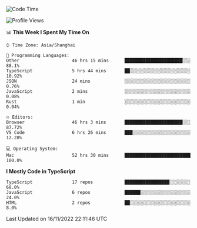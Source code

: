 <!--START_SECTION:waka-->
![Code Time](http://img.shields.io/badge/Code%20Time-3%2C210%20hrs%2027%20mins-blue)

![Profile Views](http://img.shields.io/badge/Profile%20Views-0-blue)

📊 **This Week I Spent My Time On** 

```text
⌚︎ Time Zone: Asia/Shanghai

💬 Programming Languages: 
Other                    46 hrs 15 mins      ██████████████████████░░░   88.1% 
TypeScript               5 hrs 44 mins       ██░░░░░░░░░░░░░░░░░░░░░░░   10.92% 
JSON                     24 mins             ░░░░░░░░░░░░░░░░░░░░░░░░░   0.76% 
JavaScript               2 mins              ░░░░░░░░░░░░░░░░░░░░░░░░░   0.08% 
Rust                     1 min               ░░░░░░░░░░░░░░░░░░░░░░░░░   0.04%

🔥 Editors: 
Browser                  46 hrs 3 mins       ██████████████████████░░░   87.72% 
VS Code                  6 hrs 26 mins       ███░░░░░░░░░░░░░░░░░░░░░░   12.28%

💻 Operating System: 
Mac                      52 hrs 30 mins      █████████████████████████   100.0%

```

**I Mostly Code in TypeScript** 

```text
TypeScript               17 repos            █████████████████░░░░░░░░   68.0% 
JavaScript               6 repos             ██████░░░░░░░░░░░░░░░░░░░   24.0% 
HTML                     2 repos             ██░░░░░░░░░░░░░░░░░░░░░░░   8.0%

```



 Last Updated on 16/11/2022 22:11:46 UTC
<!--END_SECTION:waka-->
